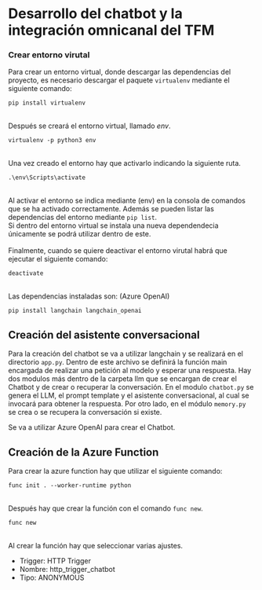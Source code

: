 # Desarrollo del chatbot y la integración omnicanal del TFM

### Crear entorno virutal
Para crear un entorno virtual, donde descargar las dependencias del proyecto, es necesario descargar el paquete `virtualenv` mediante el siguiente comando:

```
pip install virtualenv
```
\
Después se creará el entorno virtual, llamado *env*.

```
virtualenv -p python3 env
```
\
Una vez creado el entorno hay que activarlo indicando la siguiente ruta.
```
.\env\Scripts\activate
```
\
Al activar el entorno se indica mediante (env) en la consola de comandos que se ha activado correctamente. Además se pueden listar las dependencias del entorno mediante `pip list`. 
\
Si dentro del entorno virtual se instala una nueva dependendecia únicamente se podrá utilizar dentro de este.
\
\
Finalmente, cuando se quiere deactivar el entorno virutal habrá que ejecutar el siguiente comando:

 ```
deactivate
```
\
Las dependencias instaladas son: (Azure OpenAI)

 ```
pip install langchain langchain_openai
```

## Creación del asistente conversacional

Para la creación del chatbot se va a utilizar langchain y se realizará en el directorio `app.py`. Dentro de este archivo se definirá la función main encargada de realizar una petición al modelo y esperar una respuesta. Hay dos modulos más dentro de la carpeta llm que se encargan de crear el Chatbot y de crear o recuperar la conversación. En el modulo `chatbot.py` se genera el LLM, el prompt template y el asistente conversacional, al cual se invocará para obtener la respuesta. Por otro lado, en el módulo `memory.py` se crea o se recupera la conversación si existe. 


Se va a utilizar Azure OpenAI para crear el Chatbot. 

## Creación de la Azure Function

Para crear la azure function hay que utilizar el siguiente comando:

```
func init . --worker-runtime python
```
\
Después hay que crear la función con el comando `func new`.

```
func new
```
\
Al crear la función hay que seleccionar varias ajustes.
- Trigger: HTTP Trigger
- Nombre: http_trigger_chatbot
- Tipo: ANONYMOUS